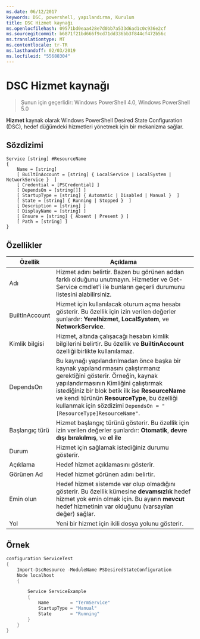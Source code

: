 ```yaml
---
ms.date: 06/12/2017
keywords: DSC, powershell, yapılandırma, Kurulum
title: DSC Hizmet kaynağı
ms.openlocfilehash: 09571bd0eaa428e7d0bb7a533d6ad1c0c936e2cf
ms.sourcegitcommit: b6871f21bd666f9cd71dd336bb3f844cf472b56c
ms.translationtype: MT
ms.contentlocale: tr-TR
ms.lasthandoff: 02/03/2019
ms.locfileid: "55688304"
---
```

# <a name="dsc-service-resource"></a>DSC Hizmet kaynağı

> Şunun için geçerlidir: Windows PowerShell 4.0, Windows PowerShell 5.0


**Hizmet** kaynak olarak Windows PowerShell Desired State Configuration (DSC), hedef düğümdeki hizmetleri yönetmek için bir mekanizma sağlar.

## <a name="syntax"></a>Sözdizimi

```
Service [string] #ResourceName
{
    Name = [string]
    [ BuiltInAccount = [string] { LocalService | LocalSystem | NetworkService }  ]
    [ Credential = [PSCredential] ]
    [ DependsOn = [string[]] ]
    [ StartupType = [string] { Automatic | Disabled | Manual }  ]
    [ State = [string] { Running | Stopped }  ]
    [ Description = [string] ]
    [ DisplayName = [string] ]
    [ Ensure = [string] { Absent | Present } ]
    [ Path = [string] ]
}
```

## <a name="properties"></a>Özellikler

|  Özellik  |  Açıklama   |
|---|---|
| Adı| Hizmet adını belirtir. Bazen bu görünen addan farklı olduğunu unutmayın. Hizmetler ve Get-Service cmdlet'i ile bunların geçerli durumunu listesini alabilirsiniz.|
| BuiltInAccount| Hizmet için kullanılacak oturum açma hesabı gösterir. Bu özellik için izin verilen değerler şunlardır: **Yerelhizmet**, **LocalSystem**, ve **NetworkService**.|
| Kimlik bilgisi| Hizmet, altında çalışacağı hesabın kimlik bilgilerini belirtir. Bu özellik ve __BuiltinAccount__ özelliği birlikte kullanılamaz.|
| DependsOn| Bu kaynağı yapılandırılmadan önce başka bir kaynak yapılandırmasını çalıştırmanız gerektiğini gösterir. Örneğin, kaynak yapılandırmasının Kimliğini çalıştırmak istediğiniz bir blok betik ilk ise __ResourceName__ ve kendi türünün __ResourceType__, bu özelliği kullanmak için sözdizimi `DependsOn = "[ResourceType]ResourceName"`.|
| Başlangıç türü| Hizmet başlangıç türünü gösterir. Bu özellik için izin verilen değerler şunlardır: **Otomatik**, **devre dışı bırakılmış**, ve **el ile**|
| Durum| Hizmet için sağlamak istediğiniz durumu gösterir.|
| Açıklama | Hedef hizmet açıklamasını gösterir.|
| Görünen Ad | Hedef hizmet görünen adını belirtir.|
| Emin olun | Hedef hizmet sistemde var olup olmadığını gösterir. Bu özellik kümesine **devamsızlık** hedef hizmet yok emin olmak için. Bu ayarın **mevcut** hedef hizmetinin var olduğunu (varsayılan değer) sağlar.|
| Yol | Yeni bir hizmet için ikili dosya yolunu gösterir.|

## <a name="example"></a>Örnek

```powershell
configuration ServiceTest
{
    Import-DscResource -ModuleName PSDesiredStateConfiguration
    Node localhost
    {

        Service ServiceExample
        {
            Name        = "TermService"
            StartupType = "Manual"
            State       = "Running"
        }
    }
}
```